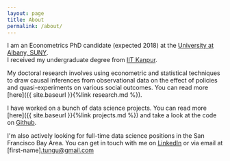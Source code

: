 ```yaml
---
layout: page
title: About
permalink: /about/
---
```


I am an Econometrics PhD candidate (expected 2018) at the
[University at Albany, SUNY](https://www.albany.edu/).  
I received my undergraduate degree from [IIT Kanpur](http://www.iitk.ac.in/).

My doctoral research
involves using econometric and statistical techniques to draw causal
inferences from observational data on the effect of policies and
quasi-experiments on various social outcomes. You can read more [here]({{ site.baseurl }}{%link research.md %}).

I have worked on a bunch of data science projects. You can read more [here]({{ site.baseurl }}{%link projects.md %}) and take a look at the code on [Github](https://github.com/savitaramaprasad/data-science-challenges).
 
I'm also actively looking for full-time data science positions in the San Francisco Bay Area. You can get in touch with me on [LinkedIn](https://www.linkedin.com/in/savitaramaprasad/) or via email at [first-name].tungu@gmail.com

<!-- ### More Information -->

<!-- ### Contact information -->
<!-- [sramaprasad@ualbany.edu](mailto:sramaprasad@ualbany.edu) -->
